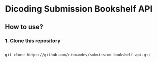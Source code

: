 # Dicoding Submission Bookshelf API

## How to use?

### 1. Clone this repository

```

git clone https://github.com/rismandev/submission-bookshelf-api.git

```

